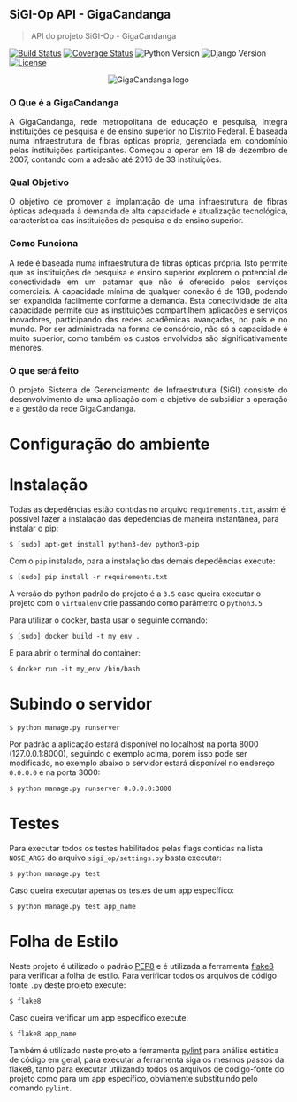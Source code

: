 ## SiGI-Op API - GigaCandanga

> API do projeto SiGI-Op - GigaCandanga

[![Build Status](https://travis-ci.org/fga-gpp-mds/2017.2-SiGI-Op_API.svg?branch=master)](https://travis-ci.org/fga-gpp-mds/2017.2-SiGI-Op_API) [![Coverage Status](https://coveralls.io/repos/github/fga-gpp-mds/2017.2-SiGI-Op_API/badge.svg?branch=master)](https://coveralls.io/github/fga-gpp-mds/2017.2-SiGI-Op_API?branch=master) ![Python Version](https://img.shields.io/badge/python-3.5-blue.svg) ![Django Version](https://img.shields.io/badge/Django-1.11.4-green.svg) [![License](https://img.shields.io/badge/License-BSD%203--Clause-blue.svg)](https://opensource.org/licenses/BSD-3-Clause)

<p align="center">
<img src="https://github.com/fga-gpp-mds/2017.2-SiGI-Op_API/wiki/logo_gigacandanga.png" alt="GigaCandanga logo">
</p>

### O Que é a GigaCandanga
<p align=justify>
A GigaCandanga, rede metropolitana de educação e pesquisa, integra instituições de pesquisa e de ensino superior no Distrito Federal. É baseada numa infraestrutura de fibras ópticas própria, gerenciada em condomínio pelas instituições participantes. Começou a operar em 18 de dezembro de 2007, contando com a adesão até 2016 de 33 instituições.
</p>

### Qual Objetivo
<p align=justify>
O objetivo de promover a implantação de uma infraestrutura de fibras ópticas adequada à demanda de alta capacidade e atualização tecnológica, característica das instituições de pesquisa e de ensino superior. 
</p>

### Como Funciona
<p align=justify>
A rede é baseada numa infraestrutura de fibras ópticas própria. Isto permite que as instituições de pesquisa e ensino superior explorem o potencial de conectividade em um patamar que não é oferecido pelos serviços comerciais. A capacidade mínima de qualquer conexão é de 1GB, podendo ser expandida facilmente conforme a demanda. Esta conectividade de alta capacidade permite que as instituições compartilhem aplicações e serviços inovadores, participando das redes acadêmicas avançadas, no país e no mundo. Por ser administrada na forma de consórcio, não só a capacidade é muito superior, como também os custos envolvidos são significativamente menores.
</p>

### O que será feito
<p align=justify>
O projeto Sistema de Gerenciamento de Infraestrutura (SiGI) consiste do desenvolvimento de uma aplicação com o objetivo de subsidiar a operação e a gestão da rede GigaCandanga.
</p>

# Configuração do ambiente

# Instalação

Todas as depedências estão contidas no arquivo `requirements.txt`, assim é possível fazer a instalação das depedências de maneira instantânea, para instalar o pip:

```
$ [sudo] apt-get install python3-dev python3-pip
```

Com o `pip` instalado, para a instalação das demais depedências execute:

```
$ [sudo] pip install -r requirements.txt
```

A versão do python padrão do projeto é a `3.5` caso queira executar o projeto com o `virtualenv` crie passando como parâmetro o `python3.5`

Para utilizar o docker, basta usar o seguinte comando:

```
$ [sudo] docker build -t my_env .
```

E para abrir o terminal do container:

```
$ docker run -it my_env /bin/bash
```


# Subindo o servidor

```
$ python manage.py runserver
```

Por padrão a aplicação estará disponível no localhost na porta 8000 (127.0.0.1:8000), seguindo o exemplo acima, porém isso pode ser modificado, no exemplo abaixo o servidor estará disponível no endereço `0.0.0.0` e na porta 3000:

```
$ python manage.py runserver 0.0.0.0:3000
```

# Testes

Para executar todos os testes habilitados pelas flags contidas na lista `NOSE_ARGS` do arquivo `sigi_op/settings.py` basta executar:

```
$ python manage.py test
```

Caso queira executar apenas os testes de um app específico:

```
$ python manage.py test app_name
```

# Folha de Estilo

Neste projeto é utilizado o padrão [PEP8](https://www.python.org/dev/peps/pep-0008/) e é utilizada a ferramenta [flake8](https://pypi.python.org/pypi/flake8) para verificar a folha de estilo. Para verificar todos os arquivos de código fonte `.py` deste projeto execute:

```
$ flake8
```

Caso queira verificar um app específico execute:

```
$ flake8 app_name
```

Também é utilizado neste projeto a ferramenta [pylint](https://www.pylint.org/) para análise estática de código em geral, para executar a ferramenta siga os mesmos passos da flake8, tanto para executar utilizando todos os arquivos de código-fonte do projeto como para um app específico, obviamente substituindo pelo comando `pylint`.
